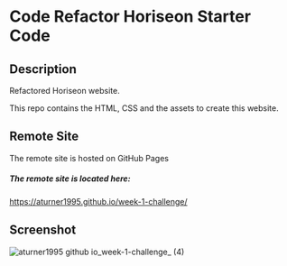 # Code Refactor Horiseon Starter Code

## Description

Refactored Horiseon website.

This repo contains the HTML, CSS and the assets to create this website.

## Remote Site

The remote site is hosted on GitHub Pages

##### The remote site is located here:
https://aturner1995.github.io/week-1-challenge/

## Screenshot

![aturner1995 github io_week-1-challenge_ (4)](https://user-images.githubusercontent.com/120421650/212753926-ba0a7756-eb5c-413f-91d8-5e8447a18352.png)

